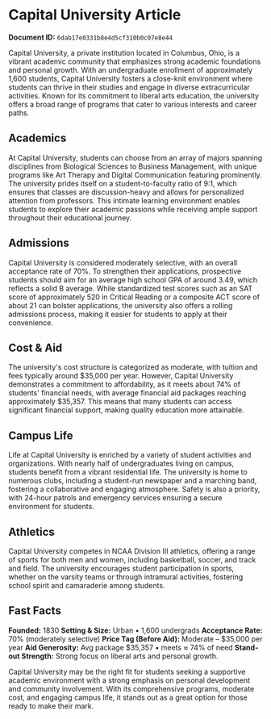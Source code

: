 # Capital University Article

**Document ID:** `6dab17e0331b8e4d5cf310b0c07e8e44`

Capital University, a private institution located in Columbus, Ohio, is a vibrant academic community that emphasizes strong academic foundations and personal growth. With an undergraduate enrollment of approximately 1,600 students, Capital University fosters a close-knit environment where students can thrive in their studies and engage in diverse extracurricular activities. Known for its commitment to liberal arts education, the university offers a broad range of programs that cater to various interests and career paths.

## Academics
At Capital University, students can choose from an array of majors spanning disciplines from Biological Sciences to Business Management, with unique programs like Art Therapy and Digital Communication featuring prominently. The university prides itself on a student-to-faculty ratio of 9:1, which ensures that classes are discussion-heavy and allows for personalized attention from professors. This intimate learning environment enables students to explore their academic passions while receiving ample support throughout their educational journey.

## Admissions
Capital University is considered moderately selective, with an overall acceptance rate of 70%. To strengthen their applications, prospective students should aim for an average high school GPA of around 3.49, which reflects a solid B average. While standardized test scores such as an SAT score of approximately 520 in Critical Reading or a composite ACT score of about 21 can bolster applications, the university also offers a rolling admissions process, making it easier for students to apply at their convenience.

## Cost & Aid
The university's cost structure is categorized as moderate, with tuition and fees typically around $35,000 per year. However, Capital University demonstrates a commitment to affordability, as it meets about 74% of students' financial needs, with average financial aid packages reaching approximately $35,357. This means that many students can access significant financial support, making quality education more attainable.

## Campus Life
Life at Capital University is enriched by a variety of student activities and organizations. With nearly half of undergraduates living on campus, students benefit from a vibrant residential life. The university is home to numerous clubs, including a student-run newspaper and a marching band, fostering a collaborative and engaging atmosphere. Safety is also a priority, with 24-hour patrols and emergency services ensuring a secure environment for students.

## Athletics
Capital University competes in NCAA Division III athletics, offering a range of sports for both men and women, including basketball, soccer, and track and field. The university encourages student participation in sports, whether on the varsity teams or through intramural activities, fostering school spirit and camaraderie among students.

## Fast Facts
**Founded:** 1830
**Setting & Size:** Urban • 1,600 undergrads
**Acceptance Rate:** 70% (moderately selective)
**Price Tag (Before Aid):** Moderate – $35,000 per year
**Aid Generosity:** Avg package $35,357 • meets ≈ 74% of need
**Stand-out Strength:** Strong focus on liberal arts and personal growth.

Capital University may be the right fit for students seeking a supportive academic environment with a strong emphasis on personal development and community involvement. With its comprehensive programs, moderate cost, and engaging campus life, it stands out as a great option for those ready to make their mark.
